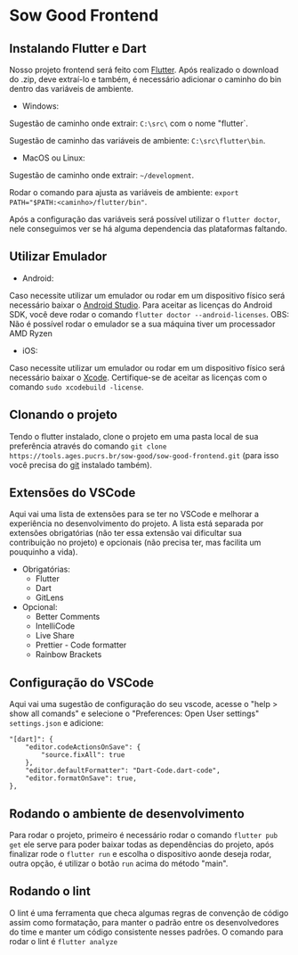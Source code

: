 # Sow Good Frontend

## Instalando Flutter e Dart

Nosso projeto frontend será feito com [Flutter](https://docs.flutter.dev/get-started/install). Após realizado o download do .zip, deve extraí-lo e também, é necessário adicionar o caminho do bin dentro das variáveis de ambiente.

- Windows:

Sugestão de caminho onde extrair: `C:\src\` com o nome "flutter`. 

Sugestão de caminho das variáveis de ambiente: `C:\src\flutter\bin`.

- MacOS ou Linux:

Sugestão de caminho onde extrair: `~/development`. 

Rodar o comando para ajusta as variáveis de ambiente: `export PATH="$PATH:<caminho>/flutter/bin"`.

Após a configuração das variáveis será possível utilizar o `flutter doctor`, nele conseguimos ver se há alguma dependencia das plataformas faltando. 

## Utilizar Emulador

- Android:

Caso necessite utilizar um emulador ou rodar em um dispositivo físico será necessário baixar o [Android Studio](https://developer.android.com/studio). Para aceitar as licenças do Android SDK, você deve rodar o comando `flutter doctor --android-licenses`.
OBS: Não é possível rodar o emulador se a sua máquina tiver um processador AMD Ryzen

- iOS:

Caso necessite utilizar um emulador ou rodar em um dispositivo físico será necessário baixar o [Xcode](https://developer.apple.com/xcode/). Certifique-se de aceitar as licenças com o comando `sudo xcodebuild -license`.

## Clonando o projeto

Tendo o flutter instalado, clone o projeto em uma pasta local de sua preferência através do comando `git clone https://tools.ages.pucrs.br/sow-good/sow-good-frontend.git` (para isso você precisa do [git](https://git-scm.com/) instalado também).

## Extensões do VSCode

Aqui vai uma lista de extensões para se ter no VSCode e melhorar a experiência no desenvolvimento do projeto. A lista está separada por extensões obrigatórias (não ter essa extensão vai dificultar sua contribuição no projeto) e opcionais (não precisa ter, mas facilita um pouquinho a vida).

- Obrigatórias:
    - Flutter
    - Dart
    - GitLens
- Opcional:
    - Better Comments
    - IntelliCode
    - Live Share
    - Prettier - Code formatter
    - Rainbow Brackets

## Configuração do VSCode

Aqui vai uma sugestão de configuração do seu vscode, acesse o "help > show all comands" e selecione o "Preferences: Open User settings" `settings.json` e adicione:

    "[dart]": {
        "editor.codeActionsOnSave": {
            "source.fixAll": true
        },
        "editor.defaultFormatter": "Dart-Code.dart-code",
        "editor.formatOnSave": true,
    },
    
## Rodando o ambiente de desenvolvimento

Para rodar o projeto, primeiro é necessário rodar o comando `flutter pub get` ele serve para poder baixar todas as dependências do projeto, após finalizar rode o `flutter run` e escolha o dispositivo aonde deseja rodar, outra opção, é utilizar o botão `run` acima do método "main".

## Rodando o lint

O lint é uma ferramenta que checa algumas regras de convenção de código assim como formatação, para manter o padrão entre os desenvolvedores do time e manter um código consistente nesses padrões. O comando para rodar o lint é `flutter analyze`